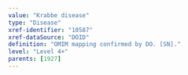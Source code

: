 ```yaml
---
value: "Krabbe disease"
type: "Disease"
xref-identifier: "10587"
xref-dataSource: "DOID"
definition: "OMIM mapping confirmed by DO. [SN]."
level: "Level 4+"
parents: [1927]
---
```

